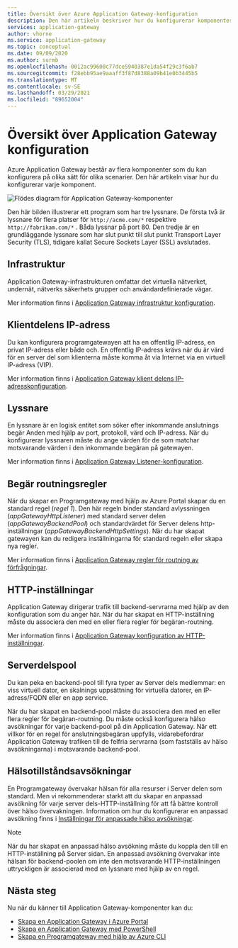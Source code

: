 ```yaml
---
title: Översikt över Azure Application Gateway-konfiguration
description: Den här artikeln beskriver hur du konfigurerar komponenterna i Azure Application Gateway
services: application-gateway
author: vhorne
ms.service: application-gateway
ms.topic: conceptual
ms.date: 09/09/2020
ms.author: surmb
ms.openlocfilehash: 0012ac99600c77dce5940387e1da54f29c3f6ab7
ms.sourcegitcommit: f28ebb95ae9aaaff3f87d8388a09b41e0b3445b5
ms.translationtype: MT
ms.contentlocale: sv-SE
ms.lasthandoff: 03/29/2021
ms.locfileid: "89652004"
---
```

# <a name="application-gateway-configuration-overview"></a>Översikt över Application Gateway konfiguration

Azure Application Gateway består av flera komponenter som du kan konfigurera på olika sätt för olika scenarier. Den här artikeln visar hur du konfigurerar varje komponent.

![Flödes diagram för Application Gateway-komponenter](./media/configuration-overview/configuration-overview1.png)

Den här bilden illustrerar ett program som har tre lyssnare. De första två är lyssnare för flera platser för `http://acme.com/*` respektive `http://fabrikam.com/*` . Båda lyssnar på port 80. Den tredje är en grundläggande lyssnare som har slut punkt till slut punkt Transport Layer Security (TLS), tidigare kallat Secure Sockets Layer (SSL) avslutades.

## <a name="infrastructure"></a>Infrastruktur

Application Gateway-infrastrukturen omfattar det virtuella nätverket, undernät, nätverks säkerhets grupper och användardefinierade vägar.

Mer information finns i [Application Gateway infrastruktur konfiguration](configuration-infrastructure.md).



## <a name="front-end-ip-address"></a>Klientdelens IP-adress

Du kan konfigurera programgatewayen att ha en offentlig IP-adress, en privat IP-adress eller både och. En offentlig IP-adress krävs när du är värd för en server del som klienterna måste komma åt via Internet via en virtuell IP-adress (VIP).

Mer information finns i [Application Gateway klient delens IP-adresskonfiguration](configuration-front-end-ip.md).

## <a name="listeners"></a>Lyssnare

En lyssnare är en logisk entitet som söker efter inkommande anslutnings begär Anden med hjälp av port, protokoll, värd och IP-adress. När du konfigurerar lyssnaren måste du ange värden för de som matchar motsvarande värden i den inkommande begäran på gatewayen.

Mer information finns i [Application Gateway Listener-konfiguration](configuration-listeners.md).

## <a name="request-routing-rules"></a>Begär routningsregler

När du skapar en Programgateway med hjälp av Azure Portal skapar du en standard regel (*regel 1*). Den här regeln binder standard avlyssningen (*appGatewayHttpListener*) med standard server delen (*appGatewayBackendPool*) och standardvärdet för Server delens http-inställningar (*appGatewayBackendHttpSettings*). När du har skapat gatewayen kan du redigera inställningarna för standard regeln eller skapa nya regler.

Mer information finns i [Application Gateway regler för routning av förfrågningar](configuration-request-routing-rules.md).

## <a name="http-settings"></a>HTTP-inställningar

Application Gateway dirigerar trafik till backend-servrarna med hjälp av den konfiguration som du anger här. När du har skapat en HTTP-inställning måste du associera den med en eller flera regler för begäran-routning.

Mer information finns i [Application Gateway konfiguration av HTTP-inställningar](configuration-http-settings.md).

## <a name="back-end-pool"></a>Serverdelspool

Du kan peka en backend-pool till fyra typer av Server dels medlemmar: en viss virtuell dator, en skalnings uppsättning för virtuella datorer, en IP-adress/FQDN eller en app service. 

När du har skapat en backend-pool måste du associera den med en eller flera regler för begäran-routning. Du måste också konfigurera hälso avsökningar för varje backend-pool på din Application Gateway. När ett villkor för en regel för anslutningsbegäran uppfylls, vidarebefordrar Application Gateway trafiken till de felfria servrarna (som fastställs av hälso avsökningarna) i motsvarande backend-pool.

## <a name="health-probes"></a>Hälsotillståndsavsökningar

En Programgateway övervakar hälsan för alla resurser i Server delen som standard. Men vi rekommenderar starkt att du skapar en anpassad avsökning för varje server dels-HTTP-inställning för att få bättre kontroll över hälso övervakningen. Information om hur du konfigurerar en anpassad avsökning finns i [Inställningar för anpassade hälso avsökningar](application-gateway-probe-overview.md#custom-health-probe-settings).

> [!NOTE]
> När du har skapat en anpassad hälso avsökning måste du koppla den till en HTTP-inställning på Server sidan. En anpassad avsökning övervakar inte hälsan för backend-poolen om inte den motsvarande HTTP-inställningen uttryckligen är associerad med en lyssnare med hjälp av en regel.

## <a name="next-steps"></a>Nästa steg

Nu när du känner till Application Gateway-komponenter kan du:

- [Skapa en Application Gateway i Azure Portal](quick-create-portal.md)
- [Skapa en Application Gateway med PowerShell](quick-create-powershell.md)
- [Skapa en Programgateway med hjälp av Azure CLI](quick-create-cli.md)
